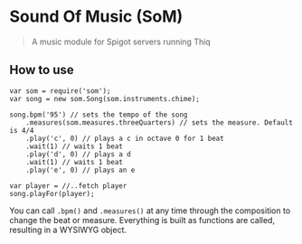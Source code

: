 # Sound Of Music (SoM)
> A music module for Spigot servers running Thiq

## How to use
```
var som = require('som');
var song = new som.Song(som.instruments.chime);

song.bpm('95') // sets the tempo of the song
    .measures(som.measures.threeQuarters) // sets the measure. Default is 4/4
    .play('c', 0) // plays a c in octave 0 for 1 beat
    .wait(1) // waits 1 beat
    .play('d', 0) // plays a d 
    .wait(1) // waits 1 beat
    .play('e', 0) // plays an e

var player = //..fetch player
song.playFor(player);
```
You can call `.bpm()` and `.measures()` at any time through the composition to change the beat or measure. Everything is built as functions are called, resulting in a WYSIWYG object.